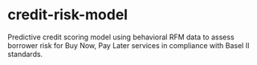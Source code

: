 # credit-risk-model
Predictive credit scoring model using behavioral RFM data to assess borrower risk for Buy Now, Pay Later services in compliance with Basel II standards.
